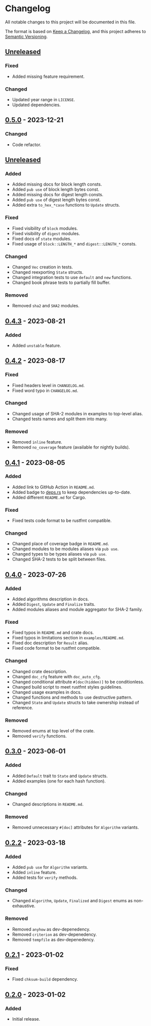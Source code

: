 # Changelog

All notable changes to this project will be documented in this file.

The format is based on [Keep a Changelog](https://keepachangelog.com/en/1.0.0/),
and this project adheres to [Semantic Versioning](https://semver.org/spec/v2.0.0.html).

## [Unreleased]

### Fixed

- Added missing feature requirement.

### Changed

- Updated year range in `LICENSE`.
- Updated dependencies.

## [0.5.0] - 2023-12-21

### Changed

- Code refactor.

## [Unreleased](https://github.com/chksum-rs/hash/compare/v0.4.3...9224d17)

### Added

- Added missing docs for block length consts.
- Added `pub use` of block length bytes const.
- Added missing docs for digest length consts.
- Added `pub use` of digest length bytes const.
- Added extra `to_hex_*case` functions to `Update` structs.

### Fixed

- Fixed visibility of `block` modules.
- Fixed visibility of `digest` modules.
- Fixed docs of `state` modules.
- Fixed usage of `block::LENGTH_*` and `digest::LENGTH_*` consts.

### Changed

- Changed `Vec` creation in tests.
- Changed reexporting `State` structs.
- Changed integration tests to use `default` and `new` functions.
- Changed book phrase tests to partially fill buffer.

### Removed

- Removed `sha2` and `SHA2` modules.

## [0.4.3] - 2023-08-21

### Added

- Added `unstable` feature.

## [0.4.2] - 2023-08-17

### Fixed

- Fixed headers level in `CHANGELOG.md`.
- Fixed word typo in `CHANGELOG.md`.

### Changed

- Changed usage of SHA-2 modules in examples to top-level alias.
- Changed tests names and split them into many.

### Removed

- Removed `inline` feature.
- Removed `no_coverage` feature (available for nightly builds).

## [0.4.1] - 2023-08-05

### Added

- Added link to GitHub Action in `README.md`.
- Added badge to [deps.rs](https://deps.rs/) to keep dependencies up-to-date.
- Added different `README.md` for Cargo.

### Fixed

- Fixed tests code format to be rustfmt compatible.

### Changed

- Changed place of coverage badge in `README.md`.
- Changed modules to be modules aliases via `pub use`.
- Changed types to be types aliases via `pub use`.
- Changed SHA-2 tests to be split between files.

## [0.4.0] - 2023-07-26

### Added

- Added algorithms description in docs.
- Added `Digest`, `Update` and `Finalize` traits.
- Added modules aliases and module aggregator for SHA-2 family.

### Fixed

- Fixed typos in `README.md` and crate docs.
- Fixed typos in limitations section in `examples/README.md`.
- Fixed doc description for `Result` alias.
- Fixed code format to be rustfmt compatible.

### Changed

- Changed crate description.
- Changed `doc_cfg` feature with `doc_auto_cfg`.
- Changed conditional attribute `#[doc(hidden)]` to be conditionless.
- Changed build script to meet rustfmt styles guidelines.
- Changed usage examples in docs.
- Changed functions and methods to use destructive pattern.
- Changed `State` and `Update` structs to take ownership instead of reference.

### Removed

- Removed enums at top level of the crate.
- Removed `verify` functions.

## [0.3.0] - 2023-06-01

### Added

- Added `Default` trait to `State` and `Update` structs.
- Added examples (one for each hash function).

### Changed

- Changed descriptions in `README.md`.

### Removed

- Removed unnecessary `#[doc]` attributes for `Algorithm` variants.

## [0.2.2] - 2023-03-18

### Added

- Added `pub use` for `Algorithm` variants.
- Added `inline` feature.
- Added tests for `verify` methods.

### Changed

- Changed `Algorithm`, `Update`, `Finalized` and `Digest` enums as non-exhaustive.

### Removed

- Removed `anyhow` as dev-depenedency.
- Removed `criterion` as dev-depenedency.
- Removed `tempfile` as dev-depenedency.

## [0.2.1] - 2023-01-02

### Fixed

- Fixed `chksum-build` dependency.

## [0.2.0] - 2023-01-02

### Added

- Initial release.

[Unreleased]: https://github.com/chksum-rs/hash/compare/v0.5.0..HEAD
[0.5.0]: https://github.com/chksum-rs/hash/releases/tag/v0.5.0
[0.4.3]: https://github.com/chksum-rs/hash/compare/v0.4.2...v0.4.3
[0.4.2]: https://github.com/chksum-rs/hash/compare/v0.4.1...v0.4.2
[0.4.1]: https://github.com/chksum-rs/hash/compare/v0.4.0...v0.4.1
[0.4.0]: https://github.com/chksum-rs/hash/compare/v0.3.0...v0.4.0
[0.3.0]: https://github.com/chksum-rs/hash/compare/v0.2.2...v0.3.0
[0.2.2]: https://github.com/chksum-rs/hash/compare/v0.2.1...v0.2.2
[0.2.1]: https://github.com/chksum-rs/hash/compare/v0.2.0...v0.2.1
[0.2.0]: https://github.com/chksum-rs/hash/releases/tag/v0.2.0
